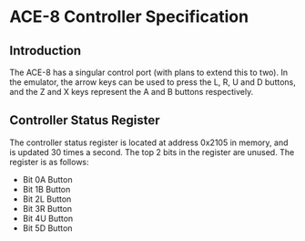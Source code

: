 



# ACE-8 Controller Specification

## Introduction

The ACE-8 has a singular control port (with plans to extend this to two).
In the emulator, the arrow keys can be used to press the L, R, U and D
buttons, and the Z and X keys represent the A and B buttons respectively.


## Controller Status Register

The controller status register is located at address 0x2105 in memory,
and is updated 30 times a second. The top 2 bits in the register are
unused. The register is as follows:

- Bit 0A Button
- Bit 1B Button
- Bit 2L Button
- Bit 3R Button
- Bit 4U Button
- Bit 5D Button
